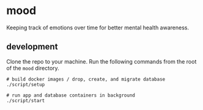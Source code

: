 # mood

Keeping track of emotions over time for better mental health awareness.

## development

Clone the repo to your machine. Run the following commands from the root of the `mood` directory.

```shell
# build docker images / drop, create, and migrate database
./script/setup

# run app and database containers in background
./script/start
```
